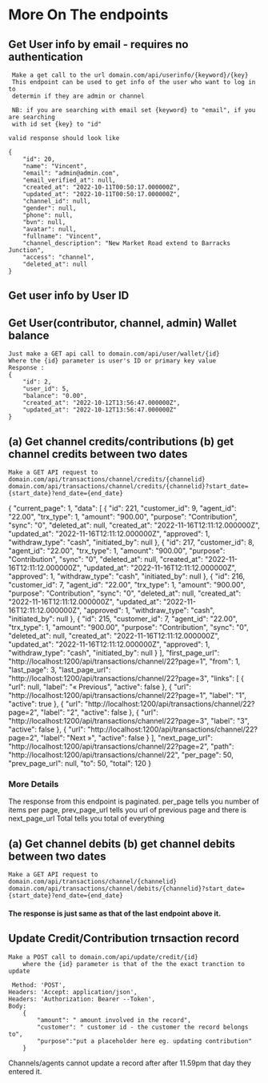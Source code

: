 # More On The endpoints

## Get User info by email - requires no authentication

     Make a get call to the url domain.com/api/userinfo/{keyword}/{key}
     This endpoint can be used to get info of the user who want to log in to 
     determin if they are admin or channel

     NB: if you are searching with email set {keyword} to "email", if you are searching 
     with id set {key} to "id"

    valid response should look like

    {
        "id": 20,
        "name": "Vincent",
        "email": "admin@admin.com",
        "email_verified_at": null,
        "created_at": "2022-10-11T00:50:17.000000Z",
        "updated_at": "2022-10-11T00:50:17.000000Z",
        "channel_id": null,
        "gender": null,
        "phone": null,
        "bvn": null,
        "avatar": null,
        "fullname": "Vincent",
        "channel_description": "New Market Road extend to Barracks Junction",
        "access": "channel",
        "deleted_at": null
    }


## Get user info by User ID


## Get User(contributor, channel, admin) Wallet balance
    Just make a GET api call to domain.com/api/user/wallet/{id}
    Where the {id} parameter is user's ID or primary key value 
    Response :
    {
        "id": 2,
        "user_id": 5,
        "balance": "0.00",
        "created_at": "2022-10-12T13:56:47.000000Z",
        "updated_at": "2022-10-12T13:56:47.000000Z"
    }

## (a) Get channel credits/contributions (b) get channel credits between two dates

    Make a GET API request to domain.com/api/transactions/channel/credits/{channelid}
    domain.com/api/transactions/channel/credits/{channelid}?start_date={start_date}?end_date={end_date}


{
    "current_page": 1,
    "data": [
        {
            "id": 221,
            "customer_id": 9,
            "agent_id": "22.00",
            "trx_type": 1,
            "amount": "900.00",
            "purpose": "Contribution",
            "sync": "0",
            "deleted_at": null,
            "created_at": "2022-11-16T12:11:12.000000Z",
            "updated_at": "2022-11-16T12:11:12.000000Z",
            "approved": 1,
            "withdraw_type": "cash",
            "initiated_by": null
        },
        {
            "id": 217,
            "customer_id": 8,
            "agent_id": "22.00",
            "trx_type": 1,
            "amount": "900.00",
            "purpose": "Contribution",
            "sync": "0",
            "deleted_at": null,
            "created_at": "2022-11-16T12:11:12.000000Z",
            "updated_at": "2022-11-16T12:11:12.000000Z",
            "approved": 1,
            "withdraw_type": "cash",
            "initiated_by": null
        },
        {
            "id": 216,
            "customer_id": 7,
            "agent_id": "22.00",
            "trx_type": 1,
            "amount": "900.00",
            "purpose": "Contribution",
            "sync": "0",
            "deleted_at": null,
            "created_at": "2022-11-16T12:11:12.000000Z",
            "updated_at": "2022-11-16T12:11:12.000000Z",
            "approved": 1,
            "withdraw_type": "cash",
            "initiated_by": null
        },
        {
            "id": 215,
            "customer_id": 7,
            "agent_id": "22.00",
            "trx_type": 1,
            "amount": "900.00",
            "purpose": "Contribution",
            "sync": "0",
            "deleted_at": null,
            "created_at": "2022-11-16T12:11:12.000000Z",
            "updated_at": "2022-11-16T12:11:12.000000Z",
            "approved": 1,
            "withdraw_type": "cash",
            "initiated_by": null
        }
    ],
    "first_page_url": "http://localhost:1200/api/transactions/channel/22?page=1",
    "from": 1,
    "last_page": 3,
    "last_page_url": "http://localhost:1200/api/transactions/channel/22?page=3",
    "links": [
        {
            "url": null,
            "label": "&laquo; Previous",
            "active": false
        },
        {
            "url": "http://localhost:1200/api/transactions/channel/22?page=1",
            "label": "1",
            "active": true
        },
        {
            "url": "http://localhost:1200/api/transactions/channel/22?page=2",
            "label": "2",
            "active": false
        },
        {
            "url": "http://localhost:1200/api/transactions/channel/22?page=3",
            "label": "3",
            "active": false
        },
        {
            "url": "http://localhost:1200/api/transactions/channel/22?page=2",
            "label": "Next &raquo;",
            "active": false
        }
    ],
    "next_page_url": "http://localhost:1200/api/transactions/channel/22?page=2",
    "path": "http://localhost:1200/api/transactions/channel/22",
    "per_page": 50,
    "prev_page_url": null,
    "to": 50,
    "total": 120
}

### More Details 
The response from this endpoint is paginated. per_page tells you number of items per page,
prev_page_url tells you url of previous page and there is next_page_url
Total tells you total of everything





## (a) Get channel debits (b) get channel debits between two dates

    Make a GET API request to domain.com/api/transactions/channel/{channelid}
    domain.com/api/transactions/channel/debits/{channelid}?start_date={start_date}?end_date={end_date}

#### The response is just same as that of the last endpoint above it.


## Update Credit/Contribution trnsaction record 

    Make a POST call to domain.com/api/update/credit/{id}
        where the {id} parameter is that of the the exact tranction to update

     Method: 'POST',
    Headers: 'Accept: application/json',
    Headers: 'Authorization: Bearer --Token',
    Body:
        {
            "amount": " amount involved in the record",
            "customer": " customer id - the customer the record belongs to",
            "purpose":"put a placeholder here eg. updating contribution"
        }


Channels/agents cannot update a record after after 11.59pm that day they entered it.
